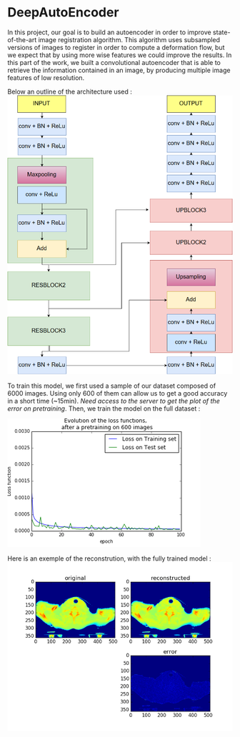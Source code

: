 # DeepAutoEncoder

In this project, our goal is to build an autoencoder in order to improve state-of-the-art image registration algorithm. This algorithm uses subsampled versions of images to register in order to compute a deformation flow, but we expect that by using more wise features we could improve the results.
In this part of the work, we built a convolutional autoencoder that is able to retrieve the information contained in an image, by producing multiple image features of low resolution.

Below an outline of the architecture used : 
![](https://github.com/simon555/DeepAutoEncoder/blob/master/trainedModel/ArchitectureDiagram.png)

To train this model, we first used a sample of our dataset composed of 6000 images. Using only 600 of them can allow us to get a good accuracy in a short time (~15min). *Need access to the server to get the plot of the error on pretraining*.
Then, we train the model on the full dataset :

![](https://github.com/simon555/DeepAutoEncoder/blob/master/trainedModel/errorEvolution.png)

Here is an exemple of the reconstrution, with the fully trained model : 
![](https://github.com/simon555/DeepAutoEncoder/blob/master/trainedModel/images/finalResult.png)
